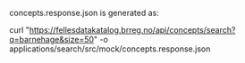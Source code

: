concepts.response.json is generated as:

curl "https://fellesdatakatalog.brreg.no/api/concepts/search?q=barnehage&size=50" -o applications/search/src/mock/concepts.response.json
